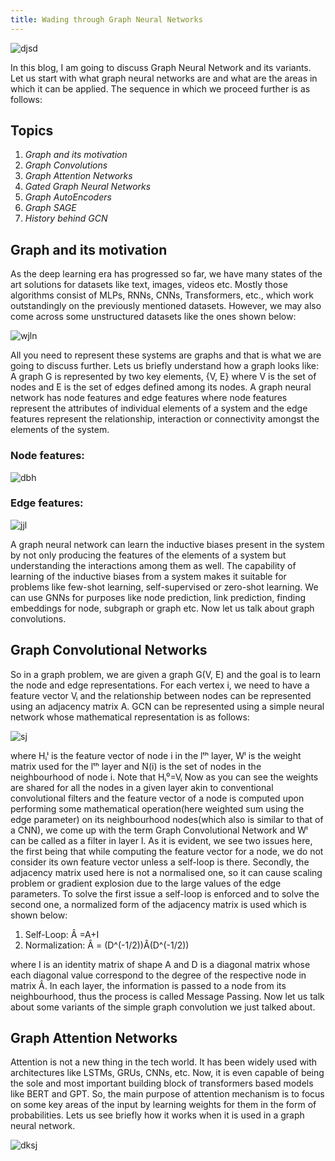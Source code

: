 ```yaml
---
title: Wading through Graph Neural Networks
---
```


![djsd](https://miro.medium.com/max/2600/1*RJCxH5q5COPeErKWg-Nw8Q.jpeg)

In this blog, I am going to discuss Graph Neural Network and its variants. Let us start with what graph neural networks are and what are the areas in which it can be applied. The sequence in which we proceed further is as follows:

## Topics
1. *Graph and its motivation*
2. *Graph Convolutions*
3. *Graph Attention Networks*
4. *Gated Graph Neural Networks*
5. *Graph AutoEncoders*
6. *Graph SAGE*
7. *History behind GCN*

## Graph and its motivation
As the deep learning era has progressed so far, we have many states of the art solutions for datasets like text, images, videos etc. Mostly those algorithms consist of MLPs, RNNs, CNNs, Transformers, etc., which work outstandingly on the previously mentioned datasets. However, we may also come across some unstructured datasets like the ones shown below:

![wjln](https://miro.medium.com/max/1400/1*9PHHNRyatzlkn60c6k85nw.png)

All you need to represent these systems are graphs and that is what we are going to discuss further.
Lets us briefly understand how a graph looks like:
A graph G is represented by two key elements, {V, E} where V is the set of nodes and E is the set of edges defined among its nodes. A graph neural network has node features and edge features where node features represent the attributes of individual elements of a system and the edge features represent the relationship, interaction or connectivity amongst the elements of the system.

### Node features:
![dbh](https://miro.medium.com/max/1400/1*QVV78CUhfi_5qdmuc5-8Zw.png)

### Edge features:
![jjl](https://miro.medium.com/max/1400/1*jqwqF-Utszn-VcqIVWhgxA.png)

A graph neural network can learn the inductive biases present in the system by not only producing the features of the elements of a system but understanding the interactions among them as well. The capability of learning of the inductive biases from a system makes it suitable for problems like few-shot learning, self-supervised or zero-shot learning.
We can use GNNs for purposes like node prediction, link prediction, finding embeddings for node, subgraph or graph etc. Now let us talk about graph convolutions.

## Graph Convolutional Networks
So in a graph problem, we are given a graph G(V, E) and the goal is to learn the node and edge representations. For each vertex i, we need to have a feature vector Vᵢ and the relationship between nodes can be represented using an adjacency matrix A.
GCN can be represented using a simple neural network whose mathematical representation is as follows:

![sj](https://miro.medium.com/max/1400/1*yvheJh6eyD24Qs6RLyw3tg.png)

where Hᵢˡ is the feature vector of node i in the lᵗʰ layer, Wˡ is the weight matrix used for the lᵗʰ layer and N(i) is the set of nodes in the neighbourhood of node i. Note that Hᵢ⁰=Vᵢ
Now as you can see the weights are shared for all the nodes in a given layer akin to conventional convolutional filters and the feature vector of a node is computed upon performing some mathematical operation(here weighted sum using the edge parameter) on its neighbourhood nodes(which also is similar to that of a CNN), we come up with the term Graph Convolutional Network and Wˡ can be called as a filter in layer l.
As it is evident, we see two issues here, the first being that while computing the feature vector for a node, we do not consider its own feature vector unless a self-loop is there. Secondly, the adjacency matrix used here is not a normalised one, so it can cause scaling problem or gradient explosion due to the large values of the edge parameters.
To solve the first issue a self-loop is enforced and to solve the second one, a normalized form of the adjacency matrix is used which is shown below:

1. Self-Loop: Â =A+I
2. Normalization: Â = (D^(-1/2))Â(D^(-1/2))

where I is an identity matrix of shape A and D is a diagonal matrix whose each diagonal value correspond to the degree of the respective node in matrix Â. In each layer, the information is passed to a node from its neighbourhood, thus the process is called Message Passing.
Now let us talk about some variants of the simple graph convolution we just talked about.

## Graph Attention Networks
Attention is not a new thing in the tech world. It has been widely used with architectures like LSTMs, GRUs, CNNs, etc. Now, it is even capable of being the sole and most important building block of transformers based models like BERT and GPT. So, the main purpose of attention mechanism is to focus on some key areas of the input by learning weights for them in the form of probabilities. Lets us see briefly how it works when it is used in a graph neural network.

![dksj](https://miro.medium.com/max/1400/1*RBRzpyx46gXEwc-x53BqPg.png)
